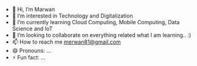 - 👋 Hi, I’m Marwan
- 👀 I’m interested in Technology and Digitalization
- 🌱 I’m currently learning Cloud Computing, Mobile Computing, Data Science and IoT
- 💞️ I’m looking to collaborate on everything related what I am learning.. :)
- 📫 How to reach me merwan81@gmail.com
- 😄 Pronouns: ...
- ⚡ Fun fact: ...

<!---
merwan981/merwan981 is a ✨ special ✨ repository because its `README.md` (this file) appears on your GitHub profile.
You can click the Preview link to take a look at your changes.
--->
